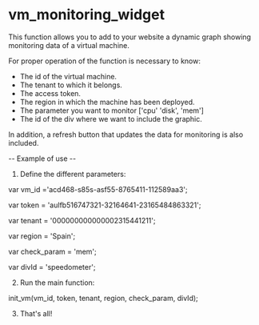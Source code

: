 vm_monitoring_widget
====================

This function allows you to add to your website a dynamic graph showing monitoring data of a virtual machine.

For proper operation of the function is necessary to know:
- The id of the virtual machine.
- The tenant to which it belongs.
- The access token.
- The region in which the machine has been deployed.
- The parameter you want to monitor ['cpu' 'disk', 'mem']
- The id of the div where we want to include the graphic.

In addition, a refresh button that updates the data for monitoring is also included.

-- Example of use --

1. Define the different parameters:

var vm_id ='acd468-s85s-asf55-8765411-112589aa3';

var token = 'aulfb516747321-32164641-23165484863321';

var tenant = '000000000000002315441211';

var region = 'Spain';

var check_param = 'mem';

var divId = 'speedometer';

2. Run the main function:

init_vm(vm_id, token, tenant, region, check_param, divId);

3. That's all!